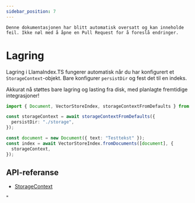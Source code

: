 ```yaml
---
sidebar_position: 7
---
```


`Denne dokumentasjonen har blitt automatisk oversatt og kan inneholde feil. Ikke nøl med å åpne en Pull Request for å foreslå endringer.`

# Lagring

Lagring i LlamaIndex.TS fungerer automatisk når du har konfigurert et `StorageContext`-objekt. Bare konfigurer `persistDir` og fest det til en indeks.

Akkurat nå støttes bare lagring og lasting fra disk, med planlagte fremtidige integrasjoner!

```typescript
import { Document, VectorStoreIndex, storageContextFromDefaults } from "./src";

const storageContext = await storageContextFromDefaults({
  persistDir: "./storage",
});

const document = new Document({ text: "Testtekst" });
const index = await VectorStoreIndex.fromDocuments([document], {
  storageContext,
});
```

## API-referanse

- [StorageContext](../../api/interfaces/StorageContext.md)

"
